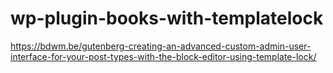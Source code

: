 # wp-plugin-books-with-templatelock

https://bdwm.be/gutenberg-creating-an-advanced-custom-admin-user-interface-for-your-post-types-with-the-block-editor-using-template-lock/
